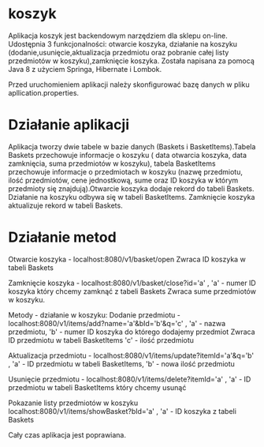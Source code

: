 # koszyk

Aplikacja koszyk jest backendowym narzędziem dla sklepu on-line. Udostępnia 3 funkcjonalności: otwarcie koszyka,
działanie na koszyku (dodanie,usunięcie,aktualizacja przedmiotu oraz pobranie całej listy przedmiotów w koszyku),zamknięcie koszyka. 
Została napisana za pomocą Java 8 z użyciem Springa, Hibernate i Lombok.

Przed uruchomieniem aplikacji należy skonfigurować bazę danych w pliku apllication.properties.

# Działanie aplikacji 
Aplikacja tworzy dwie tabele w bazie danych (Baskets i BasketItems).Tabela Baskets przechowuje informacje o koszyku ( data otwarcia koszyka,
data zamknięcia, suma przedmiotów w koszyku), tabela BasketItems przechowuje informacje o przedmiotach w koszyku (nazwę przedmiotu,
ilość przedmiotów, cene jednostkową, sume oraz ID koszyka w którym przedmioty się znajdują).Otwarcie koszyka dodaje rekord do tabeli Baskets.
Działanie na koszyku odbywa się w tabeli BasketItems. Zamknięcie koszyka aktualizuje rekord w tabeli Baskets.

# Działanie metod
Otwarcie koszyka - localhost:8080/v1/basket/open
Zwraca ID koszyka w tabeli Baskets

Zamknięcie koszyka - localhost:8080/v1/basket/close?id='a'  ,  'a' - numer ID koszyka który chcemy zamknąć z tabeli Baskets
Zwraca sume przedmiotów w koszyku.

Metody - działanie w koszyku:
Dodanie przedmiotu - localhost:8080/v1/items/add?name='a'&bId='b'&q='c'   , 'a' - nazwa przedmiotu, 'b' - numer ID koszyka do którego dodajemy przedmiot
Zwraca ID przedmiotu w tabeli BasketItems                                   'c' - ilość przedmiotu

Aktualizacja przedmiotu - localhost:8080/v1/items/update?itemId='a'&q='b' , 'a' - ID przedmiotu w tabeli BasketItems, 'b' - nowa ilość przedmiotu

Usunięcie przedmiotu - localhost:8080/v1/items/delete?itemId='a'          , 'a' - ID przedmiotu w tabeli BasketItems który chcemy usunąć

Pokazanie listy przedmiotów w koszyku 
localhost:8080/v1/items/showBasket?bId='a'       , 'a' - ID koszyka z tabeli Baskets 

Cały czas aplikacja jest poprawiana. 

